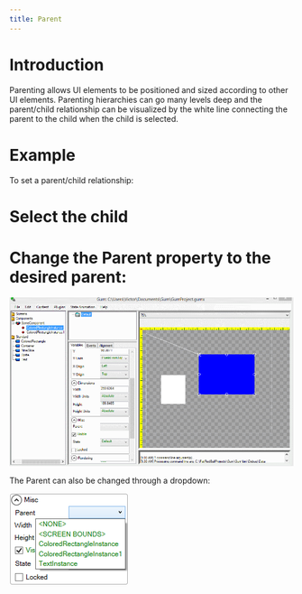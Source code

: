 ```yaml
---
title: Parent
---
```


# Introduction

Parenting allows UI elements to be positioned and sized according to other UI elements. Parenting hierarchies can go many levels deep and the parent/child relationship can be visualized by the white line connecting the parent to the child when the child is selected.

# Example

To set a parent/child relationship:

# Select the child
# Change the Parent property to the desired parent:

![](Parent_GumParentChild.gif)

The Parent can also be changed through a dropdown:

![](Parent_ParentDropdownGum.png)